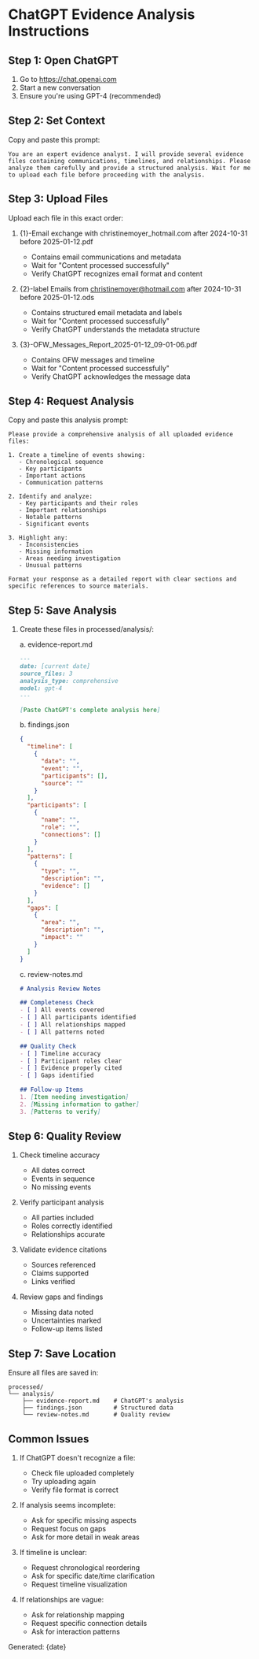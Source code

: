 # ChatGPT Evidence Analysis Instructions

## Step 1: Open ChatGPT
1. Go to https://chat.openai.com
2. Start a new conversation
3. Ensure you're using GPT-4 (recommended)

## Step 2: Set Context
Copy and paste this prompt:
```
You are an expert evidence analyst. I will provide several evidence files containing communications, timelines, and relationships. Please analyze them carefully and provide a structured analysis. Wait for me to upload each file before proceeding with the analysis.
```

## Step 3: Upload Files
Upload each file in this exact order:

1. {1}-Email exchange with christinemoyer_hotmail.com after 2024-10-31 before 2025-01-12.pdf
   - Contains email communications and metadata
   - Wait for "Content processed successfully"
   - Verify ChatGPT recognizes email format and content

2. {2}-label Emails from christinemoyer@hotmail.com after 2024-10-31 before 2025-01-12.ods
   - Contains structured email metadata and labels
   - Wait for "Content processed successfully"
   - Verify ChatGPT understands the metadata structure

3. {3}-OFW_Messages_Report_2025-01-12_09-01-06.pdf
   - Contains OFW messages and timeline
   - Wait for "Content processed successfully"
   - Verify ChatGPT acknowledges the message data

## Step 4: Request Analysis
Copy and paste this analysis prompt:
```
Please provide a comprehensive analysis of all uploaded evidence files:

1. Create a timeline of events showing:
   - Chronological sequence
   - Key participants
   - Important actions
   - Communication patterns

2. Identify and analyze:
   - Key participants and their roles
   - Important relationships
   - Notable patterns
   - Significant events

3. Highlight any:
   - Inconsistencies
   - Missing information
   - Areas needing investigation
   - Unusual patterns

Format your response as a detailed report with clear sections and specific references to source materials.
```

## Step 5: Save Analysis
1. Create these files in processed/analysis/:

   a. evidence-report.md
   ```markdown
   ---
   date: [current date]
   source_files: 3
   analysis_type: comprehensive
   model: gpt-4
   ---

   [Paste ChatGPT's complete analysis here]
   ```

   b. findings.json
   ```json
   {
     "timeline": [
       {
         "date": "",
         "event": "",
         "participants": [],
         "source": ""
       }
     ],
     "participants": [
       {
         "name": "",
         "role": "",
         "connections": []
       }
     ],
     "patterns": [
       {
         "type": "",
         "description": "",
         "evidence": []
       }
     ],
     "gaps": [
       {
         "area": "",
         "description": "",
         "impact": ""
       }
     ]
   }
   ```

   c. review-notes.md
   ```markdown
   # Analysis Review Notes

   ## Completeness Check
   - [ ] All events covered
   - [ ] All participants identified
   - [ ] All relationships mapped
   - [ ] All patterns noted

   ## Quality Check
   - [ ] Timeline accuracy
   - [ ] Participant roles clear
   - [ ] Evidence properly cited
   - [ ] Gaps identified

   ## Follow-up Items
   1. [Item needing investigation]
   2. [Missing information to gather]
   3. [Patterns to verify]
   ```

## Step 6: Quality Review
1. Check timeline accuracy
   - All dates correct
   - Events in sequence
   - No missing events

2. Verify participant analysis
   - All parties included
   - Roles correctly identified
   - Relationships accurate

3. Validate evidence citations
   - Sources referenced
   - Claims supported
   - Links verified

4. Review gaps and findings
   - Missing data noted
   - Uncertainties marked
   - Follow-up items listed

## Step 7: Save Location
Ensure all files are saved in:
```
processed/
└── analysis/
    ├── evidence-report.md    # ChatGPT's analysis
    ├── findings.json         # Structured data
    └── review-notes.md       # Quality review
```

## Common Issues

1. If ChatGPT doesn't recognize a file:
   - Check file uploaded completely
   - Try uploading again
   - Verify file format is correct

2. If analysis seems incomplete:
   - Ask for specific missing aspects
   - Request focus on gaps
   - Ask for more detail in weak areas

3. If timeline is unclear:
   - Request chronological reordering
   - Ask for specific date/time clarification
   - Request timeline visualization

4. If relationships are vague:
   - Ask for relationship mapping
   - Request specific connection details
   - Ask for interaction patterns

Generated: {date}
